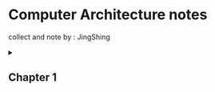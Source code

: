 # Computer Architecture notes

collect and note by : JingShing

<details><summary><h2>Chapter 1</h2></summary>


## Dialog目錄

[1.1 介紹](#1-1-Abstraction)

[1.2 計算機架構中的八大理念](#1-2-Eight-Great-ideas-of-Computer-Architecture)

[1.3 你的程式之下](#1-3-Below-Your-Program)

[1.4 覆蓋之下](#1-4-Under-the-Covers)

[1.5 建構處理器與記憶體的技術](#1-5-How-to-build-a-processor-and-a-ram)

[1.6 效能](#1-6-Performance)

[1.7 功耗障壁](#1-7-The-Power-Wall)

[1.8 巨變：由單處理器轉移至多處理器](#1-8)

1.9 實例：測試Intel core i7

1.10 謬誤與陷阱

## 1-1 Abstraction

* 計算機抽象化(Abstraction)
  * 以精要的形式來表達計算機的內涵、概念、特質、屬性或意義等，這個從計算機本身找出這個精要的形式的過程就是計算機抽象化。

* 計算機是極為快速變化的資訊科技工業中的產物

  * 如果運輸業有計算機工業的進展速度，今天我們將大約可以花幾分錢以一秒從紐約到倫敦。

  * 這個不尋常的工業以令人驚異的速度接納創意

### 計算應用的種類與它們的特性

大體而言，計算機被運用在三個不同種類的應用：

* 個人型計算機(Personal computers, PCs)

  * 強調以<u>**低成本**</u>提供單一使用者不錯的效能並能執行其他公司的軟體

* 伺服器(servers)

  是昔日大型主機、迷你計算機及超級電腦的現代版，通常經由網路來使用

  * 提供計算及輸出入容量上更大的擴充性
  * 也強調可靠度
  * Range from small servers to building sized

* 嵌入式計算機(embedded computers)

  在應用與效能的範圍最廣

  * 設計來執行單一應用或一組相關的應用，該等應用一般與硬體整合在一起，以單一系統型態呈現

  * 大部分使用者從不知道他們正在使用這類計算機通常有其獨特的應用需求以及最低效能和嚴格的成本與功耗限制

  * 通常更不能容忍失效

  * 經由簡單化或冗餘(redundancy)技術來達成


  > 冗餘(redundancy) : 利用多個 mcu 做溝通，作為備用
  > mcu : memory + cpu + io
  >
  > examples : 車載電腦、物聯網

### 進入後個人電腦時代

* 個人行動裝置(personal mobile device, PMD)由電池驅動、無線聯線至網際網路且一般售價為數百美元

  * 和個人電腦一樣，使用者可於其上執行可下載的軟體(“apps”)
  * 可能使用觸控螢幕甚或語言輸入

* 庫房規模計算機(Warehouse Scale Computers, WSCs)

  * Scalable可擴充

  * Distributed可分散

  * Cost efficiency

    > 單一硬盤損毀時可還原資料，資料會備份到多個硬盤

  ​	![wcs_overview](pictures/wscs_overview.png)

  雲端計算(Cloud Computing)

  * 軟體寫作者常常會將他們的應用程式一部分執行於個人行動裝置上而一部分執行於雲端

  > 相較於雲端計算，本地的計算稱為邊緣計算(local)。

  ### 本教科書中內容

  * 在1960及1970年代，計算機的效能主要受限於其記憶體的大小
  * 現在重視效能的程式師需要瞭解，處理器的平行本質以及記憶體的階層性本質
    * 程式師於是必須增加他們的計算機組織知識
  * 本書能回答以下問題：
    * 以高階語言如C 或Java 所寫的程式如何被翻譯成硬體的語言，以及硬體如何執行這個硬體語言的程式？
  * 硬體與軟體的介面與關聯是什麼，以及軟體如何指使硬體來執行所需的功能？
  * 什麼因素決定程式的效能，以及程式如何可改善其效能？
  * 硬體設計師可用以改善效能的技術有哪些？
  * 最近由循序處理轉為平行處理的理由以及結果是什麼？
  * 自從第一台商用計算機在1951 年面世以來，計算機架構師提出過哪些奠定現代計算基礎的大理念？

  ### 瞭解程式效能

  * 下表歸納了硬體及軟體如何影響效能

  | 硬體或軟體元件                | 該元件如何影響效                           | 能該主題見於何處？ |
  | ----------------------------- | ------------------------------------------ | ------------------ |
  | 演算法                        | 決定了原始碼行數及執行的輸入∕輸出動作數    | 其他書本！         |
  | 程式語言、編譯器、與架構      | 決定原始碼中每一敘述句對應的計算機指令數目 | 第二及三章         |
  | 處理器與記憶體系統            | 決定指令可以被執行得多快                   | 第四、五及六章     |
  | 輸入∕輸出系統(硬體與作業系統) | 決定輸入∕輸出動作可能被執行得多快          | 第四、五及六章     |


## 1-2 Eight Great ideas of Computer Architecture

1. 配合摩爾定律作設計
   * 該定律指出：**IC 容量於每18 至24 個月即加倍**


2. 用抽象化來簡化設計

   * 一個硬體與軟體的抽象化(abstraction)來代表在不同層次中的設計

   * 在[電腦科學](https://zh.wikipedia.org/wiki/%E8%AE%A1%E7%AE%97%E6%9C%BA%E7%A7%91%E5%AD%A6)中，抽象化是將資料與程式，以它的語意來呈現出它的外觀，但是隱藏起它的實作細節。一個電腦系統可以分割成幾個[抽象層](https://zh.wikipedia.org/wiki/%E6%8A%BD%E8%B1%A1%E5%B1%A4)（Abstraction layer），使得程式設計師可以將它們分開處理。


3. 使經常的情形變快
4. 經由平行性提升效能
5. 經由管道處理(pipelining)提升效能
6. 經由預測(prediction)提升效能
7. 記憶體的階層(hierarchy of memories)程式設計師希望記憶體要容量大、速度快且價廉
8. 經由冗餘(redundancy)提升可靠性

## 1-3 Below Your Program

* 計算機中的硬體僅能執行極為簡單的低階指令

* 從複雜的應用落實到這些簡單硬體指令，過程中牽涉到許多層的軟體以直譯(interpret)或翻譯(translate)高階動作成為簡單計算機指令

* 系統軟體有許多種類，然而現在每一個計算機中最重要的有兩類：

  1. 作業系統(operating system)

  2. 編譯器(compiler)

![circle](pictures\circle.png)

圖1.3 以硬體為中心而應用軟體在最外的同心圓表示的簡化硬體軟體階層圖在複雜的應用情形下，也常會用到多層的應用軟體。

### 由高階語言到硬體的語言

* 計算機硬體的字母僅有兩個，為二進制數元(binary digit)或位元(bit)

* 計算機受的命令──稱之為指令(instruction)

* 組譯器(assembler)將一道以符號(symbol)表示的指令翻譯成二進形式

  ​	add A,B $\Rightarrow$ 1000110010100000

* 高階程式語言(high-levelprogramming languages)、組合語言(assembly language)與機器語言(machine language)，圖1.4 表示該等程式與語言間的關係

![com-to-assem](pictures/com-to-assem.png)

圖1.4 C程式編譯成組合語言再組譯成二進制機器語言。雖然由高階語言轉譯成二進制機器語言在此表示為兩個步驟，有些編譯器省去中間過程而直接產出二進制機器語言。這些語言以及這個程式將在第二章中有更深入的討論

## 1-4 Under the Covers

* 所有計算機內的硬體都執行以下的基本功能：
  1. 輸入資料
  2. 輸出資料
  3. 處理資料
  4. 儲存資料
* 計算機的五大傳統標準要件是輸入、輸出、記憶體、數據通道(data path)以及控制，而最後兩項有時會併稱為處理器。

![5standard](pictures/5standard.png)

圖1.5 表示出五大標準要件的計算機組織處理器由記憶體取得指令與資料。輸入將資料寫入記憶體，而輸出由記憶體讀取資料。控制送出決定數據通道、記憶體、輸入和輸出應如何運作的訊號

## 1-5 How to build a processor and a ram

* 表格表示過去不同時期所使用的技術，並對每一種技術估計其單位成本的對應效能

| 年度 | 計算機使用的技術                  | 相對的效能∕單位成本 |
| ---- | --------------------------------- | ------------------- |
| 1951 | 真空管(vacuum tube)               | 1                   |
| 1965 | 電晶體                            | 35                  |
| 1975 | 積體電路                          | 900                 |
| 1995 | 超大型積體電路                    | 2,400,000           |
| 2013 | 極大型(Ultra large-scale)積體電路 | 250,000,000,000     |

不同年代計算機中所使用技術的每單位成本的相對效能。

> 資料來源：Computer Museum，美國Boston，而2013 年的數據是由作者依外插的方式得出

* 圖1.11 表示動態隨機記憶體容量自1977年以來的增長

![dram_rising_lines](pictures/dram_rising_lines.png)

​											圖1.11 DRAM 晶片容量隨著時間的成長曲線

y 軸以kbits(210bits)作為單位。DRAM 業界在過去20年來幾乎每三年就將容量提高四倍，也就是每年提升60%。近年來，這個增加速度已經緩慢下來，漸漸變成約略每兩年到三年才將容量加倍

* 圖1.12 表示積體電路製程
* **！！！重要！！！**

![die-step-flow](pictures/die-step-flow.png)

> Silicon ingot : 矽碇
>
> Blank wafers : 空白晶圓
>
> Patterned wafers : 光蝕刻後的晶圓
>
> Dicer : 切割
>
> Dies : 晶粒

圖1.12 晶片的製造過程空白晶圓從矽碇切片下來後，經過20 到40 道步驟後成為作好電路的晶圓(見圖1.13)。之後這些作好電路的晶圓經過晶圓測試機測試以產生良好部分的對照圖。之後晶圓被切割成晶粒(見圖1.9)。本圖中，一片晶圓產出20 個晶粒，其中17 個通過測試(×表示晶粒損壞)。本例中良好晶粒的良率(產出率(良率)，yield)是17/20或85%。這些好的晶粒接著被連結在封裝中並於出貨給顧客之前再作一次測試。在這個最後的測試中又發現一個壞掉的封裝好的零件

### Intel Core i7 Wafer

![i7-wafer](pictures/i7-wafer.png)

* 300mm wafer(12吋), 280 chips, 32nm technology
* Each chip is 20.7 x 10.5 mm24

### Integrated Circuit Cost

$Cost ~ per ~ die=\frac{Cost ~ per ~ die}{Dies ~ per ~ die\times Yield}$

$Dies ~ per ~ wafer \approx \frac {Wafer ~ area}{Die ~ area}$

$Yield=\frac{1}{(1+(Defects ~ per ~ area\times Die ~ area/2))^2}$

* Nonlinear relation to area and defect rate
  * Wafer cost and area are fixed
  * Defect rate determined by manufacturing process
  * Die area determined by architecture and circuit design

## 1-6 Performance

* Response time(反應時間)
  * How long it takes to do a task
* Throughput(處理量)
  * Total work done per unit time
    * e.g., tasks/transactions/... per hour
* 個人關心的是降低response time──一件工作由開始至結束的時間，亦稱為執行時間(execution time)
* 數據中心管理員則常關心處理量(throughput)或頻寬(bandwidth)在給定時間內所完成的工作量

### 處理量與反應時間

以下對計算機系統的改變可否提昇處理量、降低反應時間或兼得？

1. 以較快的處理器置換於計算機中
2. 在使用多個處理器來分別處理各個工作──例如在全球資訊網中搜尋──的系統中加入額外的處理器

* 降低反應時間幾乎永遠可提升處理量。因此在情況1 中，反應時間及處理量均獲改善。在情況2 中，沒有任何工作可更快完成，故僅處理量有提昇
* 當情況2 中，處理量需求大增時，可能造成系統將工作需求貯存起來。在這種情況下，由於增加處理量可降低工作需求在貯列中的等待時間，故可同時改善反應時間。

### Relative Performance

* Define Performance = 1/Execution Time

* “X is ntime faster than Y”

  > $Performance_x/Performance_y=Execution ~ time_y/Execution ~ time_x$
  >
  > * Example: time taken to run a program
  >   * 10s on A, 15s on B
  >     * Elapsed timeTotal response time, including all aspectsProcessing, I/O, OS overhead, idle timeDetermines system performanceCPU timeTime spent processing a given jobDiscounts I/O time, other jobs’ sharesComprises user CPU time and system CPU timeDifferent programs are affected differently by CPU and system performance$Execution ~ Time_B/ Execution\:Time_A= 15s / 10s = 1.5$
  >     * So A is 1.5 times faster than B

### Measuring Execution Time測量運行時間

* Elapsed time經過時間
  * Total response time, including all aspects
    * Processing, I/O, OS overhead, idle time
  * Determines system performance
* CPU time
  * Time spent processing a given job
    * Discounts I/O time, other jobs’ shares
  * Comprises user CPU time and system CPU time
  * Different programs are affected differently by CPU and system performance

> 22/9/14

### CPU Clocking

> $m\rightarrow -3$ $\quad k\rightarrow 3$
>
> $\mu\rightarrow -6$$\quad M\rightarrow 6$
>
> $n\rightarrow -9$$\quad G\rightarrow 9$
>
> $p\rightarrow -12$$\quad T\rightarrow 12$

* Operation of digital hardware governed by a constantrate clock

![cpu-clock-chart](pictures/cpu-clock-chart.png)

* Clock period時脈週期: duration of a clock cycle時脈週期

  > Clock period 和 Clock cycle 翻譯皆為時脈週期。

  *  e.g., $250ps = 0.25ns = 250×10^{–12}s$

* Clock frequency (rate): cycles per second 

  * e.g., $4.0GHz = 4000MHz = 4.0×10^9Hz$

### CPU Time

$CPU ~ Time=CPU ~ Clock ~ Cycles\times Clock ~ Cycle ~ Time=\frac{CPU ~ Clock ~ Cycles}{Clock ~ Rate}$

* Performance improved by 

  * Reducing number of clock cycles 

    減少時脈周期的數量

  * Increasing clock rate

    增加時脈頻率/時脈速率

  * Hardware designer must often trade off clock rate against cycle count

    硬體設計師應該權衡(妥協)時脈頻率和時脈週期。

### CPU Time Example範例

* Computer A: 2GHz clock, 10s CPU time 

* Designing Computer B 

  * Aim for 6s CPU time

    目標6秒CPU time

  * Can do faster clock, but causes 1.2 × clock cycles

* How fast must Computer B clock be?

$Clock ~ Rate_b=\frac{Clock ~ Cycles_b}{CPU ~ Time_b}=\frac{1.2\times Clcock ~ Cycles_A}{6s}$

$Clock ~ Cycles_A=CPU ~ Time_A\times Clock ~ Rate_A=10s\times2GHz=20\times10^9$

$Clock ~ Rate_B=\frac{1.2\times20\times10^9}{6s}=\frac{24\times10^9}{6s}=4GHz$

### Instruction Count and CPI

$Clock ~ Cycles=Instruction ~ Count\times Cycles ~ per ~ Instruction$

$CPU ~ Time=Instruction ~ Count\times CPI\times Clock ~ Cycle ~ Time=\frac{Instruction ~ Count\times CPI}{Clock ~ Rate}$

> ISA(Instruction Set Architecture；指令集架構)

* Instruction Count for a program 
  * Determined by program, ISA and compiler 
* Average cycles per instruction 
  * Determined by CPU hardware 
  * If different instructions have different CPI 
    * Average CPI affected by instruction mix

### CPI Example

一個程式在不同的電腦執行

* Computer A: Cycle Time = 250ps, CPI = 2.0 
* Computer B: Cycle Time = 500ps, CPI = 1.2 
* Same Instruction count 
* Which is faster, and by how much?

$CPU ~ Time=Instruction ~ Count\times CPI\times Cycle ~ Time$

$CPU ~ Time_A=I\times 2.0\times 250ps=I\times 500ps$

$CPU ~ Time=Instruction ~ Count\times CPI\times Cycle ~ Time$

$CPU ~ Time_B=I\times 1.2\times 500ps=I\times 600ps$

$Since ~ 500 ~ is ~ \le 600 ~ so ~ A ~ is ~ faster ~ than ~ B$

$\frac{CPU ~ Time_B}{CPU ~ Time_A}=\frac{I\times 600ps}{I\times 500ps}=1.2$

$By ~ 1.2 ~ times ~ faster$

### CPI in More Detail

* If different instruction classes take different numbers  of cycles

$Clock ~ Cycles=\sum_{i=1}^{n}(CPI_i\times ~ Instruction ~ Counts_i)$

* Weighted average CPI

$CPI=\frac{Clock ~ Cycles}{Instruction ~ Count}=\sum_{i=1}^{n}(CPI_i\times\frac{Instruction ~ Count_i}{Instruction ~ Count})$

$\frac{Instruction ~ Count_i}{Instruction ~ Count}\Rightarrow Relative frequency$

### CPI Example

相同程式用不同編譯器，在相同電腦執行

* Alternative compiled code sequences using  instructions in classes A, B, C

  *  IC :Instruction count

  | Class             | A    | B    | C    |
  | ----------------- | ---- | ---- | ---- |
  | CPI  for class    | 1    | 2    | 3    |
  | IC  in sequence 1 | 2    | 1    | 2    |
  | IC  in sequence 2 | 4    | 1    | 1    |

  * Sequence 1: IC = 5 
    * Clock Cycles = 2×1 + 1×2 + 2×3 = 10 
    * Avg. CPI = 10/5 = 2.0
  * Sequence 2: IC = 6 
    * Clock Cycles = 4×1 + 1×2 + 1×3 = 9 
    * Avg. CPI = 9/6 = 1.5

### Performance Summary

#### The BIG Picture

$CPU ~ Time=\frac{Instruction}{Program}\times \frac{Clockcycles}{Instruction}\times\frac{Seconds}{Clock ~ Cycle}$

* Performance depends on 
  * Algorithm: affects IC, possibly CPI 
  * Programming language: affects IC, CPI 
  * Compiler: affects IC, CPI 
  * Instruction set architecture: affects IC, CPI, Tc

### 瞭解程式效能

* 一個程式的效能與演算法、語言、編譯器、架構以及實際的硬 體有關

  ![knowing-program-effect](pictures/knowing-program-effect.png)

  * 有些處理器每時脈週期擷取及執行多道指令
    * 有些設計者倒轉CPI 以表為IPC，或每時脈指令 數。 
    * 若某處理器平均每時脈執行二道指令，則其具 有IPC=2 亦即CPI=0.5 
  * 為了省能或是短暫地加強效能，現在的許多處理 器可以變化它們的時脈速率，因此我們對一個程 式會需要知道其平均的時脈速率

## 1-7 The Power Wall

* 功耗形成了冷卻能力的最低要求 

* 對能源而言焦耳這個能量單位比譬如瓦數的耗能率更為恰當 

  * 所消耗的電能，稱為電功率，其單位為瓦特（watt，簡寫為W），簡 稱瓦。 ◎如果有1安培的電流通過1伏特的電位差，則每秒內所獲得或 消耗的能量為1焦耳，或者說電功率為1瓦特，即「1瓦特＝1焦耳 ∕ 秒」 ，或「1W＝1J ∕ s」。 

* 每個電晶體 0/1 轉換一次的動態能耗是 

  $能耗 ∝ \frac12 × 電容性負載×電壓^2$

* 每個電晶體所需功耗就是 

  $能耗 ∝ \frac12 × 電容性負載×電壓^2 × 切換頻率$

### Power Trends

![power-trend](pictures/power-trend.png)

* In CMOS IC technology

$Power=Capacitiveload\times Voltage^2\times Frequency$

> $Power\Rightarrow \times30$
>
> $Voltage^2\Rightarrow5V\rightarrow1V$
>
> $Frequency\Rightarrow \times1000$

###  The Power Wall 功耗障壁

* 一般電壓在每個新世代中下降大約15% 
  * 20 年來，電壓已從5V 降到1V 
* 今日的問題是更加降低電壓將會使得電晶體漏電太多 
  * 甚至於今天電耗中已有40% 來自於漏電 
* 兩個理由使功耗成為積體電路設計的難題 
  1. 功耗必須由外部引入且分送至晶片各處 
  2. 功耗以熱的形式消散然後必須被移除

## <a name="1-8">1-8 The Sea Change: The Switch from Uniprocessors to Multiprocessors

* 圖1.17 顯示桌上型微處理器在程式反應時間上隨著 年代的改善 
  * 2002 年起改善速率減緩 
* 2006 年時所有桌上型及伺服器公司都推出每一晶片 具有多個處理器的微處理器 
  * 其所帶來在處理量上的好處更甚於反應時間，稱 處理器為內核 
  * 稱這種微處理器為多核微處理器

![1-17](pictures/1-17.png)

圖1.17 自1980 年代中期以來的處理器效能增進情形

這個表描繪出以SPECint 測試程式(見1.10 節)測得的相對於VAX 11/780 的效能。在1980 年代中期 以前，處理器效能增進的動力主要是來自半導體技術，並且平均每年提升約25%。之後增進的速度 提高到大約52%則是受惠於更為進步的架構與組織的觀念。這個自1980 年代中期以來更高的52%  效能增進表示：較之如果維持了每年25% 的效能增進的話，到了2002 年效能又多高出了七倍。自 從2002 年以來，功耗造成的各種限制、可用的指令階層平行度以及相對很長的記憶體延遲減緩了邇 來的單一處理器效能增進，到了約略每年祇有22% 的增進

* 今天，程式師如欲獲致重大的時間改善，則需要重 新編程以善用多個處理器 
* 為什麼寫作明確的平行程式這麼難？ 
  * 第一個理由是追求效能的程式寫作其困難度增加 
  * 第二個理由是程式師必須分割一個應用以使每個 處理器同時可以擁有大約相同的工作量，以及排 程和協調所造成的額外花費不致於抵銷掉平行性 帶來的潛在效能好處 
    * 均勻地平衡負載(balance the load) 
    * 降低通訊與同步的額外花費(reduce communication and  synchronization overhead)

> 22/9/21

</details>
